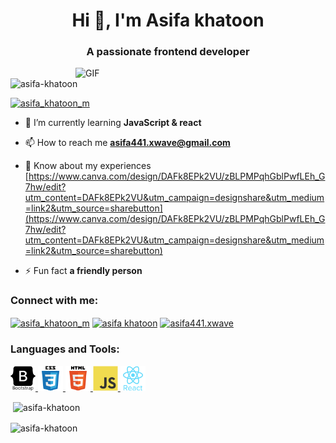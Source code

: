 <h1 align="center">Hi 👋, I'm Asifa khatoon</h1>
<h3 align="center">A passionate frontend developer</h3>
<img align="right" width="400" src="https://cdn.dribbble.com/users/4055494/screenshots/15215756/media/d2b66c4ca0192aa26d103448b3d1518b.gif" alt="GIF">

<p align="left"> <img
        src="https://komarev.com/ghpvc/?username=asifa-khatoon&label=Profile%20views&color=0e75b6&style=flat"
        alt="asifa-khatoon" /> </p>

<p align="left"> <a href="https://twitter.com/asifa_khatoon_m" target="blank"><img
            src="https://img.shields.io/twitter/follow/asifa_khatoon_m?logo=twitter&style=for-the-badge"
            alt="asifa_khatoon_m" /></a> </p>

- 🌱 I’m currently learning **JavaScript & react**

- 📫 How to reach me **asifa441.xwave@gmail.com**

- 📄 Know about my experiences
[https://www.canva.com/design/DAFk8EPk2VU/zBLPMPqhGblPwfLEh_G7hw/edit?utm_content=DAFk8EPk2VU&utm_campaign=designshare&utm_medium=link2&utm_source=sharebutton](https://www.canva.com/design/DAFk8EPk2VU/zBLPMPqhGblPwfLEh_G7hw/edit?utm_content=DAFk8EPk2VU&utm_campaign=designshare&utm_medium=link2&utm_source=sharebutton)

- ⚡ Fun fact **a friendly person**

<h3 align="left">Connect with me:</h3>
<p align="left">
    <a href="https://twitter.com/asifa_khatoon_m" target="blank"><img align="center"
            src="https://raw.githubusercontent.com/rahuldkjain/github-profile-readme-generator/master/src/images/icons/Social/twitter.svg"
            alt="asifa_khatoon_m" height="30" width="40" /></a>
    <a href="https://linkedin.com/in/asifa khatoon" target="blank"><img align="center"
            src="https://raw.githubusercontent.com/rahuldkjain/github-profile-readme-generator/master/src/images/icons/Social/linked-in-alt.svg"
            alt="asifa khatoon" height="30" width="40" /></a>
    <a href="https://instagram.com/asifa441.xwave" target="blank"><img align="center"
            src="https://raw.githubusercontent.com/rahuldkjain/github-profile-readme-generator/master/src/images/icons/Social/instagram.svg"
            alt="asifa441.xwave" height="30" width="40" /></a>
</p>

<h3 align="left">Languages and Tools:</h3>
<p align="left"> <a href="https://getbootstrap.com" target="_blank" rel="noreferrer"> <img
            src="https://raw.githubusercontent.com/devicons/devicon/master/icons/bootstrap/bootstrap-plain-wordmark.svg"
            alt="bootstrap" width="40" height="40" /> </a> <a href="https://www.w3schools.com/css/" target="_blank"
        rel="noreferrer"> <img
            src="https://raw.githubusercontent.com/devicons/devicon/master/icons/css3/css3-original-wordmark.svg"
            alt="css3" width="40" height="40" /> </a> <a href="https://www.w3.org/html/" target="_blank"
        rel="noreferrer"> <img
            src="https://raw.githubusercontent.com/devicons/devicon/master/icons/html5/html5-original-wordmark.svg"
            alt="html5" width="40" height="40" /> </a> <a href="https://developer.mozilla.org/en-US/docs/Web/JavaScript"
        target="_blank" rel="noreferrer"> <img
            src="https://raw.githubusercontent.com/devicons/devicon/master/icons/javascript/javascript-original.svg"
            alt="javascript" width="40" height="40" /> </a> <a href="https://reactjs.org/" target="_blank"
        rel="noreferrer"> <img
            src="https://raw.githubusercontent.com/devicons/devicon/master/icons/react/react-original-wordmark.svg"
            alt="react" width="40" height="40" /> </a> </p>

<p>&nbsp;<img align="center"
        src="https://github-readme-stats.vercel.app/api?username=asifa-khatoon&show_icons=true&locale=en"
        alt="asifa-khatoon" /></p>

<p><img align="center" src="https://github-readme-streak-stats.herokuapp.com/?user=asifa-khatoon&"
        alt="asifa-khatoon" /></p>
